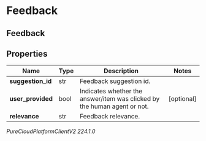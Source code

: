 # Feedback

## Feedback

## Properties

|Name | Type | Description | Notes|
|------------ | ------------- | ------------- | -------------|
| **suggestion_id** | str | Feedback suggestion id. | |
| **user_provided** | bool | Indicates whether the answer/item was clicked by the human agent or not. | [optional] |
| **relevance** | str | Feedback relevance. | |



_PureCloudPlatformClientV2 224.1.0_
